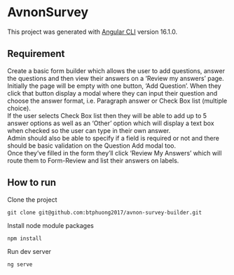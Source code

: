 # AvnonSurvey

This project was generated with [Angular CLI](https://github.com/angular/angular-cli) version 16.1.0.

## Requirement
Create a basic form builder which allows the user to add questions, answer the questions and then view
their answers on a ‘Review my answers’ page.   
Initially the page will be empty with one button, ‘Add Question’. When they click that button display a
modal where they can input their question and choose the answer format, i.e. Paragraph answer or
Check Box list (multiple choice).   
If the user selects Check Box list then they will be able to add up to 5 answer options as well as an
‘Other’ option which will display a text box when checked so the user can type in their own answer.   
Admin should also be able to specify if a field is required or not and there should be basic validation on
the Question Add modal too.   
Once they’ve filled in the form they’ll click ‘Review My Answers’ which will route them to Form-Review
and list their answers on labels.   

## How to run

Clone the project
```
git clone git@github.com:btphuong2017/avnon-survey-builder.git
```
Install node module packages
```
npm install
```
Run dev server
```
ng serve
```
